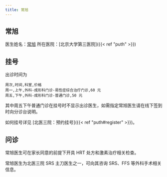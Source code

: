 ```yaml
---
title: 常旭
---
```


## 常旭

医生姓名：[常旭](https://www.haodf.com/doctor/6964387922.html)
所在医院：[北京大学第三医院]({{< ref "puth" >}})

## 挂号

出诊时间为

```csv
周次,时间,科室,价格
周一,上午,外科-成形科门诊-易性症综合治疗门诊,60 元
周五,下午,外科-成形科门诊-普通门诊,50 元
```

其中周五下午普通门诊在挂号时不显示出诊医生，如需指定常旭医生请在线下签到时向分诊台说明。

如何挂号详见 [北医三院：预约挂号]({{< ref "puth#register" >}})。

## 问诊

常旭医生可在家长同意的前提下开具 HRT 处方和激素治疗相关检查。

常旭医生为北医三院 SRS 主刀医生之一，可向其咨询 SRS、FFS 等外科手术相关信息。
